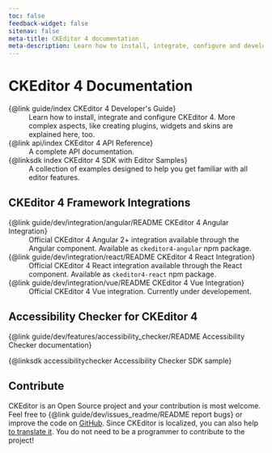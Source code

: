 ```yaml
---
toc: false
feedback-widget: false
sitenav: false
meta-title: CKEditor 4 documentation
meta-description: Learn how to install, integrate, configure and develop CKEditor 4. Browse through API documentation and online samples.
---
```


# CKEditor 4 Documentation

<dl>
<dt>{@link guide/index CKEditor 4 Developer's Guide}</dt><dd>Learn how to install, integrate and configure CKEditor 4. More complex aspects, like creating plugins, widgets and skins are explained here, too.</dd>
<dt>{@link api/index CKEditor 4 API Reference}</dt><dd>A complete API documentation.</dd>
<dt>{@linksdk index CKEditor 4 SDK with Editor Samples}</dt><dd>A collection of examples designed to help you get familiar with all editor features.</dd>
</dl>

## CKEditor 4 Framework Integrations

<dl>
<dt>{@link guide/dev/integration/angular/README CKEditor 4 Angular Integration}</dt>
<dd>Official CKEditor 4 Angular 2+ integration available through the Angular component. Available as <code>ckeditor4-angular</code> npm package.</dd>
<dt>{@link guide/dev/integration/react/README CKEditor 4 React Integration}</dt>
<dd>Official CKEditor 4 React integration available through the React component. Available as <code>ckeditor4-react</code> npm package.</dd>
<dt>{@link guide/dev/integration/vue/README CKEditor 4 Vue Integration}</dt>
<dd>Official CKEditor 4 Vue integration. Currently under developement.</dd>
</dl>

## Accessibility Checker for CKEditor 4

{@link guide/dev/features/accessibility_checker/README Accessibility Checker documentation}

{@linksdk accessibilitychecker Accessibility Checker SDK sample}

## Contribute

CKEditor is an Open Source project and your contribution is most welcome. Feel free to {@link guide/dev/issues_readme/README report bugs} or improve the code on [GitHub](https://github.com/ckeditor/ckeditor-dev). Since CKEditor is localized, you can also help [to translate it](https://www.transifex.com/ckeditor/ckeditor/). You do not need to be a programmer to contribute to the project!
